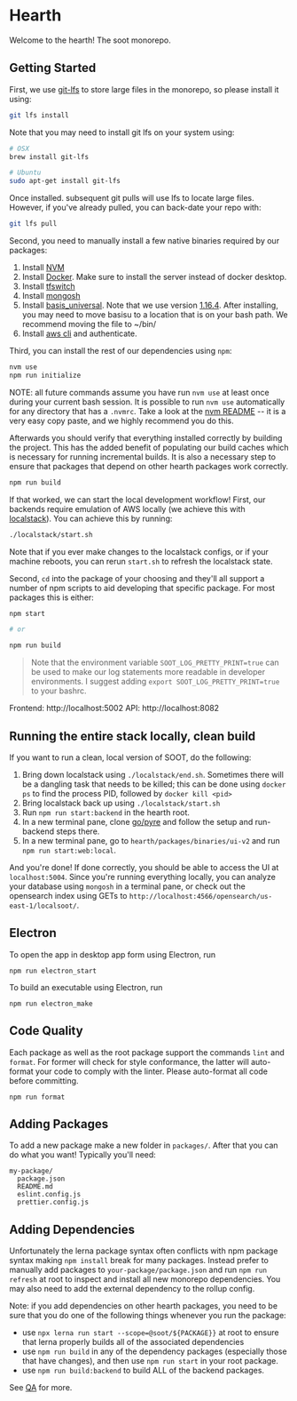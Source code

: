# Hearth

Welcome to the hearth! The soot monorepo.

## Getting Started

First, we use [git-lfs] to store large files in the monorepo, so please install
it using:

```sh
git lfs install
```

Note that you may need to install git lfs on your system using:

```sh
# OSX
brew install git-lfs

# Ubuntu
sudo apt-get install git-lfs
```

Once installed. subsequent git pulls will use lfs to locate large files.
However, if you've already pulled, you can back-date your repo with:

```sh
git lfs pull
```

[git-lfs]: https://git-lfs.com/

Second, you need to manually install a few native binaries required by our
packages:

1. Install [NVM](https://github.com/nvm-sh/nvm#installing-and-updating)
2. Install [Docker](https://docs.docker.com/engine/install/). Make sure to
   install the server instead of docker desktop.
3. Install [tfswitch](https://tfswitch.warrensbox.com/Install/)
4. Install [mongosh](https://www.mongodb.com/docs/mongodb-shell/install/)
5. Install [basis_universal](https://github.com/BinomialLLC/basis_universal#command-line-compression-tool).
   Note that we use version [1.16.4](https://github.com/BinomialLLC/basis_universal/releases/tag/1.16.4).
   After installing, you may need to move basisu to a location that is on your
   bash path. We recommend moving the file to ~/bin/
6. Install [aws cli](https://docs.aws.amazon.com/cli/latest/userguide/getting-started-install.html) and authenticate.

Third, you can install the rest of our dependencies using `npm`:

```sh
nvm use
npm run initialize
```

NOTE: all future commands assume you have run `nvm use` at least once during
your current bash session. It is possible to run `nvm use` automatically for
any directory that has a `.nvmrc`. Take a look at the [nvm README](https://github.com/nvm-sh/nvm#deeper-shell-integration)
-- it is a very easy copy paste, and we highly recommend you do this.

Afterwards you should verify that everything installed correctly by building the
project. This has the added benefit of populating our build caches which is
necessary for running incremental builds. It is also a necessary step to
ensure that packages that depend on other hearth packages work correctly.

```sh
npm run build
```

If that worked, we can start the local development workflow! First, our backends
require emulation of AWS locally (we achieve this with
[localstack](https://localstack.cloud/)). You can achieve this by running:

```sh
./localstack/start.sh
```

Note that if you ever make changes to the localstack configs, or if your
machine reboots, you can rerun `start.sh` to refresh the localstack state.

Second, `cd` into the package of your choosing and they'll all support a number
of npm scripts to aid developing that specific package. For most packages this
is either:

```sh
npm start

# or

npm run build
```

> Note that the environment variable `SOOT_LOG_PRETTY_PRINT=true` can be used to
> make our log statements more readable in developer environments. I suggest
> adding `export SOOT_LOG_PRETTY_PRINT=true` to your bashrc.

Frontend: http://localhost:5002
API: http://localhost:8082

## Running the entire stack locally, clean build

If you want to run a clean, local version of SOOT, do the following:

1. Bring down localstack using `./localstack/end.sh`. Sometimes there will be a dangling task that needs to be killed; this can be done using `docker ps` to find the process PID, followed by `docker kill <pid>`
2. Bring localstack back up using `./localstack/start.sh`
3. Run `npm run start:backend` in the hearth root.
4. In a new terminal pane, clone [go/pyre](go/pyre) and follow the setup and run-backend steps there.
5. In a new terminal pane, go to `hearth/packages/binaries/ui-v2` and run `npm run start:web:local`.

And you're done! If done correctly, you should be able to access the UI at `localhost:5004`. Since you're running everything locally, you can analyze your database using `mongosh` in a terminal pane, or check out the opensearch index using GETs to `http://localhost:4566/opensearch/us-east-1/localsoot/`.

## Electron

To open the app in desktop app form using Electron, run

```
npm run electron_start
```

To build an executable using Electron, run

```
npm run electron_make
```

## Code Quality

Each package as well as the root package support the commands `lint` and
`format`. For former will check for style conformance, the latter will
auto-format your code to comply with the linter. Please auto-format all code
before committing.

```
npm run format
```

## Adding Packages

To add a new package make a new folder in `packages/`. After that you can do
what you want! Typically you'll need:

```
my-package/
  package.json
  README.md
  eslint.config.js
  prettier.config.js
```

## Adding Dependencies

Unfortunately the lerna package syntax often conflicts with npm package syntax
making `npm install` break for many packages. Instead prefer to manually add
packages to `your-package/package.json` and run `npm run refresh` at root to
inspect and install all new monorepo dependencies. You may also need to add
the external dependency to the rollup config.

Note: if you add dependencies on other hearth packages, you need to be sure
that you do one of the following things whenever you run the package:

- use `npx lerna run start --scope=@soot/${PACKAGE}}` at root to ensure that
  lerna properly builds all of the associated dependencies
- use `npm run build` in any of the dependency packages (especially those that
  have changes), and then use `npm run start` in your root package.
- use `npm run build:backend` to build ALL of the backend packages.

See [QA](https://groups.google.com/a/soot.com/g/qa/c/F1D844PP5gg) for more.
